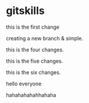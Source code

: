 # gitskills




this is the first change






creating a new branch & simple.




this is the four changes.




this is the five changes.


this is the six changes.


hello everyone


hahahahahahhahaha

